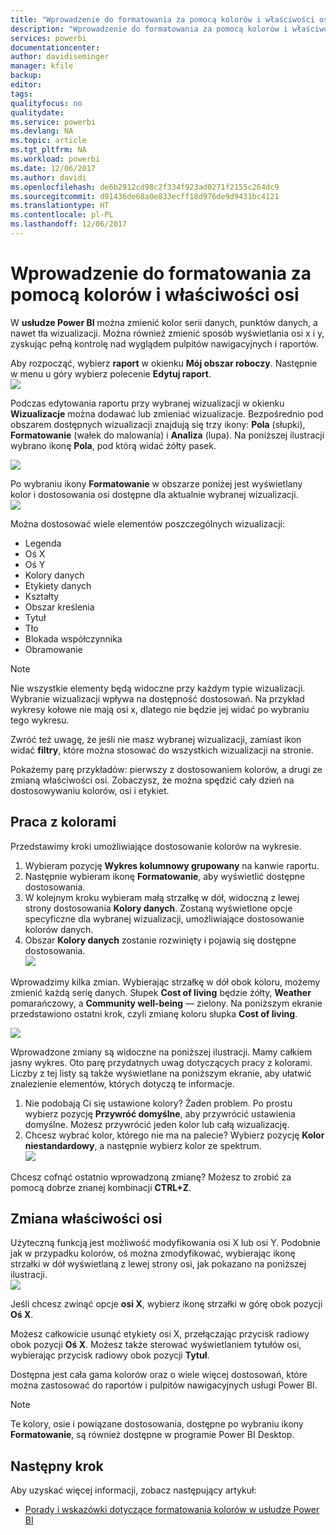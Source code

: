 ```yaml
---
title: "Wprowadzenie do formatowania za pomocą kolorów i właściwości osi"
description: "Wprowadzenie do formatowania za pomocą kolorów i właściwości osi"
services: powerbi
documentationcenter: 
author: davidiseminger
manager: kfile
backup: 
editor: 
tags: 
qualityfocus: no
qualitydate: 
ms.service: powerbi
ms.devlang: NA
ms.topic: article
ms.tgt_pltfrm: NA
ms.workload: powerbi
ms.date: 12/06/2017
ms.author: davidi
ms.openlocfilehash: de6b2912cd98c2f334f923ad0271f2155c264dc9
ms.sourcegitcommit: d91436de68a0e833ecff18d976de9d9431bc4121
ms.translationtype: HT
ms.contentlocale: pl-PL
ms.lasthandoff: 12/06/2017
---
```

# <a name="getting-started-with-color-formatting-and-axis-properties"></a>Wprowadzenie do formatowania za pomocą kolorów i właściwości osi
W **usłudze Power BI** można zmienić kolor serii danych, punktów danych, a nawet tła wizualizacji. Można również zmienić sposób wyświetlania osi x i y, zyskując pełną kontrolę nad wyglądem pulpitów nawigacyjnych i raportów.

Aby rozpocząć, wybierz **raport** w okienku **Mój obszar roboczy**. Następnie w menu u góry wybierz polecenie **Edytuj raport**.  
![](media/service-getting-started-with-color-formatting-and-axis-properties/gettingstartedcolor_1a.png)

Podczas edytowania raportu przy wybranej wizualizacji w okienku **Wizualizacje** można dodawać lub zmieniać wizualizacje. Bezpośrednio pod obszarem dostępnych wizualizacji znajdują się trzy ikony: **Pola** (słupki), **Formatowanie** (wałek do malowania) i **Analiza** (lupa). Na poniższej ilustracji wybrano ikonę **Pola**, pod którą widać żółty pasek.

![](media/service-getting-started-with-color-formatting-and-axis-properties/gettingstartedcolor_2a.png)

Po wybraniu ikony **Formatowanie** w obszarze poniżej jest wyświetlany kolor i dostosowania osi dostępne dla aktualnie wybranej wizualizacji.  
![](media/service-getting-started-with-color-formatting-and-axis-properties/gettingstartedcolor_3a.png)

Można dostosować wiele elementów poszczególnych wizualizacji:

* Legenda
* Oś X
* Oś Y
* Kolory danych
* Etykiety danych
* Kształty
* Obszar kreślenia
* Tytuł
* Tło
* Blokada współczynnika
* Obramowanie

> [!NOTE]
>  
> Nie wszystkie elementy będą widoczne przy każdym typie wizualizacji. Wybranie wizualizacji wpływa na dostępność dostosowań. Na przykład wykresy kołowe nie mają osi x, dlatego nie będzie jej widać po wybraniu tego wykresu.
> 
> 

Zwróć też uwagę, że jeśli nie masz wybranej wizualizacji, zamiast ikon widać **filtry**, które można stosować do wszystkich wizualizacji na stronie.

Pokażemy parę przykładów: pierwszy z dostosowaniem kolorów, a drugi ze zmianą właściwości osi. Zobaczysz, że można spędzić cały dzień na dostosowywaniu kolorów, osi i etykiet.

## <a name="working-with-colors"></a>Praca z kolorami
Przedstawimy kroki umożliwiające dostosowanie kolorów na wykresie.

1. Wybieram pozycję **Wykres kolumnowy grupowany** na kanwie raportu.
2. Następnie wybieram ikonę **Formatowanie**, aby wyświetlić dostępne dostosowania.
3. W kolejnym kroku wybieram małą strzałkę w dół, widoczną z lewej strony dostosowania **Kolory danych**. Zostaną wyświetlone opcje specyficzne dla wybranej wizualizacji, umożliwiające dostosowanie kolorów danych.
4. Obszar **Kolory danych** zostanie rozwinięty i pojawią się dostępne dostosowania.  
   ![](media/service-getting-started-with-color-formatting-and-axis-properties/gettingstartedcolor_4a.png)

Wprowadzimy kilka zmian. Wybierając strzałkę w dół obok koloru, możemy zmienić każdą serię danych. Słupek **Cost of living** będzie żółty, **Weather** pomarańczowy, a **Community well-being** — zielony. Na poniższym ekranie przedstawiono ostatni krok, czyli zmianę koloru słupka **Cost of living**.  

![](media/service-getting-started-with-color-formatting-and-axis-properties/gettingstartedcolor_5a.png)

Wprowadzone zmiany są widoczne na poniższej ilustracji. Mamy całkiem jasny wykres. Oto parę przydatnych uwag dotyczących pracy z kolorami. Liczby z tej listy są także wyświetlane na poniższym ekranie, aby ułatwić znalezienie elementów, których dotyczą te informacje.

1. Nie podobają Ci się ustawione kolory? Żaden problem. Po prostu wybierz pozycję **Przywróć domyślne**, aby przywrócić ustawienia domyślne. Możesz przywrócić jeden kolor lub całą wizualizację.
2. Chcesz wybrać kolor, którego nie ma na palecie? Wybierz pozycję **Kolor niestandardowy**, a następnie wybierz kolor ze spektrum.  
   ![](media/service-getting-started-with-color-formatting-and-axis-properties/gettingstartedcolor_6a.png)

Chcesz cofnąć ostatnio wprowadzoną zmianę? Możesz to zrobić za pomocą dobrze znanej kombinacji **CTRL+Z**.

## <a name="changing-axis-properties"></a>Zmiana właściwości osi
Użyteczną funkcją jest możliwość modyfikowania osi X lub osi Y. Podobnie jak w przypadku kolorów, oś można zmodyfikować, wybierając ikonę strzałki w dół wyświetlaną z lewej strony osi, jak pokazano na poniższej ilustracji.  
![](media/service-getting-started-with-color-formatting-and-axis-properties/gettingstartedcolor_7a.png)

Jeśli chcesz zwinąć opcje **osi X**, wybierz ikonę strzałki w górę obok pozycji **Oś X**.

Możesz całkowicie usunąć etykiety osi X, przełączając przycisk radiowy obok pozycji **Oś X**. Możesz także sterować wyświetlaniem tytułów osi, wybierając przycisk radiowy obok pozycji **Tytuł**.  

Dostępna jest cała gama kolorów oraz o wiele więcej dostosowań, które można zastosować do raportów i pulpitów nawigacyjnych usługi Power BI.

> [!NOTE]
>  
> Te kolory, osie i powiązane dostosowania, dostępne po wybraniu ikony **Formatowanie**, są również dostępne w programie Power BI Desktop.
> 
> 

## <a name="next-step"></a>Następny krok
Aby uzyskać więcej informacji, zobacz następujący artykuł:  

* [Porady i wskazówki dotyczące formatowania kolorów w usłudze Power BI](service-tips-and-tricks-for-color-formatting.md)  

